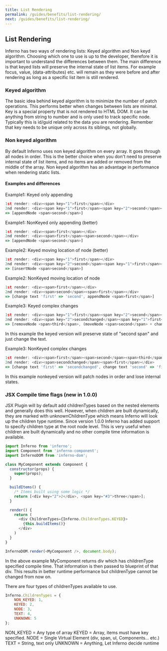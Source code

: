 ```yaml
---
title: List Rendering
permalink: /guides/benefits/list-rendering/
next: /guides/benefits/list-rendering/
---
```


## List Rendering

Inferno has two ways of rendering lists: Keyed algorithm and Non keyd algorithm. Choosing which one to use is up to the developer, therefore it is important to understand the differences between them. The main difference is that keyed lists will preserve the internal state of list items. For example focus, value, (data-attributes) etc. will remain as they were before and after rendering as long as a specific list item is still rendered.

### Keyed algorithm

The basic idea behind keyed algorithm is to minimize the number of patch operations. This performs better when changes between lists are minimal. Key is a special property that is not rendered to HTML DOM. It can be anything from string to number and is only used to track specific node. Typically this is id/guid related to the data you are rendering. Remember that key needs to be unique only across its siblings, not globally.

### Non keyed algorithm

By default Inferno uses non keyed algorithm on every array. It goes through all nodes in order. This is the better choice when you don't need to preserve internal state of list items, and no items are added or removed from the middle of the array. Non keyed algorithm has an advantage in performance when rendering static lists.

#### Examples and differences

Example1: Keyed only appending
```javascript
1st render: <div><span key="1">first</span></div>
2nd render: <div><span key="1">first</span><span key="2">second</span></div>
=> [appendNode <span>second</span>]
```


Example1: NonKeyed only appending (better)
```javascript
1st render: <div><span>first</span></div>
2nd render: <div><span>first</span><span>second</span></div>
=> [appendNode <span>second</span>]
```


Example2: Keyed moving location of node (better)
```javascript
1st render: <div><span key="1">first</span></div>
2nd render: <div><span key="2">second</span><span key="1">first</span></div>
=> [insertNode <span>second</span>]
```

Example2: NonKeyed moving location of node
```javascript
1st render: <div><span>first</span></div>
2nd render: <div><span>second</span><span>first</span></div>
=> [change text 'first' => 'second', appendNode <span>first</span>]
```


Example3: Keyed complex changes
```javascript
1st render: <div><span key="1">first</span><span key="2">second</span><span key="3">third</span></div>
2nd render: <div><span key="2">secondchanged</span><span key="1">first</span></div>
=> [removeNode <span>third</span>, (moveNode <span>second</span> + change text: 'secondchanged')]
```
In this example the keyed version will preserve state of "second span" and just change the text.


Example3: NonKeyed complex changes
```javascript
1st render: <div><span>first</span><span>second</span><span>third</span></div>
2nd render: <div><span>secondchanged</span><span>first</span></div>
=> [change text 'first' => 'secondchanged', change text 'second' => 'first', removeNode <span>third</span>]
```
In this example nonkeyed version will patch nodes in order and lose internal states.


### JSX Compile time flags (new in 1.0.0)

JSX Plugin will by default add childrenTypes based on the nested elements and generally does this well. However, when children are built dynamically, they are marked with unknownChildrenType which means Inferno will look up the children type runtime.
Since version 1.0.0 Inferno has added support to specify children type at the root node level. This is very useful when children are built dynamically and no other compile time information is available.

```javascript
import Inferno from 'inferno';
import Component from 'inferno-component';
import InfernoDOM from 'inferno-dom';

class MyComponent extends Component {
  constructor(props) {
    super(props);
  }

  buildItems() {
    /* Items built using some logic */
    return [<div key="2">2</div>, <span key="#3">three</span>];
  }

  render() {
    return (
      <div ChildrenTypes={Inferno.ChildrenTypes.KEYED}>
        {this.buildItems()}
      </div>
    )
  }
}

InfernoDOM.render(<MyComponent />, document.body);
```

In the above example MyComponent returns div which has childrenType specified compile time. That information is then passed to blueprint of that div.
This results in better runtime performance but childrenType cannot be changed from now on.

There are four types of childrenTypes available to use.

```javascript
Inferno.ChildrenTypes = {
    NON_KEYED: 1,
    KEYED: 2,
    NODE: 3,
    TEXT: 4,
    UNKNOWN: 5
};
```

NON_KEYED = Any type of array
KEYED = Array, items must have key specified.
NODE = Single Virtual Element (div, span, ul, Components... etc.)
TEXT = String, text only
UNKNOWN = Anything, Let Inferno decide runtime
